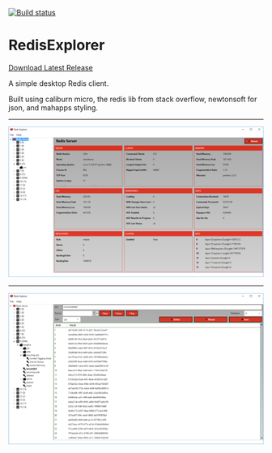[![Build status](https://ci.appveyor.com/api/projects/status/rmmx8denhrq0oo6y?svg=true)](https://ci.appveyor.com/project/LeeGould/redisexplorer)

# RedisExplorer

[Download Latest Release](/RedisExplorer/releases/latest)

A simple desktop Redis client.

Built using caliburn micro, the redis lib from stack overflow, newtonsoft for json, and mahapps styling.

---

![RedisExplorer - Selecting a database](/RedisExplorer/Assets/screenshot1.png)

---

![RedisExplorer - Selecting a key](/RedisExplorer/Assets/screenshot2.png)
